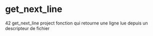 # get_next_line
42 get_next_line project
fonction qui retourne une ligne lue
depuis un descripteur de fichier
